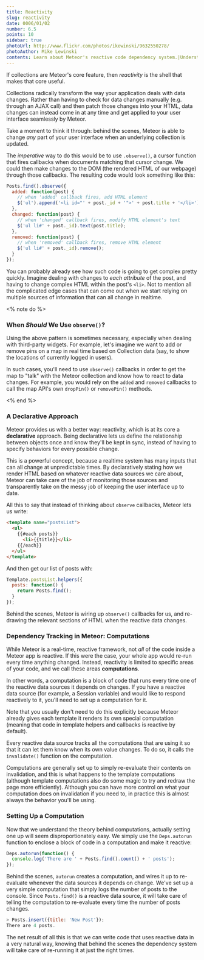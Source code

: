 ```yaml
---
title: Reactivity
slug: reactivity
date: 0006/01/02
number: 6.5
points: 10
sidebar: true
photoUrl: http://www.flickr.com/photos/ikewinski/9632550278/
photoAuthor: Mike Lewinski
contents: Learn about Meteor's reactive code dependency system.|Understand the motivations and how it makes code declarative.|Learn to use advanced code that uses reactive data.
---
```


If collections are Meteor's core feature, then *reactivity* is the shell that makes that core useful.

Collections radically transform the way your application deals with data changes. Rather than having to check for data changes manually (e.g. through an AJAX call) and then patch those changes into your HTML, data changes can instead come in at any time and get applied to your user interface seamlessly by Meteor.

Take a moment to think it through: behind the scenes, Meteor is able to change *any* part of your user interface when an underlying collection is updated.

The *imperative* way to do this would be to use `.observe()`, a cursor function that fires callbacks when documents matching that cursor change. We could then make changes to the DOM (the rendered HTML of our webpage) through those callbacks. The resulting code would look something like this:

~~~js
Posts.find().observe({
  added: function(post) {
    // when 'added' callback fires, add HTML element
    $('ul').append('<li id="' + post._id + '">' + post.title + '</li>');
  },
  changed: function(post) {
    // when 'changed' callback fires, modify HTML element's text
    $('ul li#' + post._id).text(post.title);
  },
  removed: function(post) {
    // when 'removed' callback fires, remove HTML element
    $('ul li#' + post._id).remove();
  }
});
~~~

You can probably already see how such code is going to get complex pretty quickly. Imagine dealing with changes to *each attribute* of the post, and having to change complex HTML within the post's `<li>`. Not to mention all the complicated edge cases that can come out when we start relying on multiple sources of information that can all change in realtime. 

<% note do %>

### When *Should* We Use `observe()`?

Using the above pattern is sometimes necessary, especially when dealing with third-party widgets. For example, let's imagine we want to add or remove pins on a map in real time based on Collection data (say, to show the locations of currently logged in users).

In such cases, you'll need to use `observe()` callbacks in order to get the map to "talk" with the Meteor collection and know how to react to data changes. For example, you would rely on the `added` and `removed` callbacks to call the map API's own `dropPin()` or `removePin()` methods.

<% end %>

### A Declarative Approach

Meteor provides us with a better way: reactivity, which is at its core a **declarative** approach. Being declarative lets us define the relationship between objects once and know they'll be kept in sync, instead of having to specify behaviors for every possible change. 

This is a powerful concept, because a realtime system has many inputs that can all change at unpredictable times. By declaratively stating how we render HTML based on whatever reactive data sources we care about, Meteor can take care of the job of monitoring those sources and transparently take on the messy job of keeping the user interface up to date.

All this to say that instead of thinking about `observe` callbacks, Meteor lets us write:

~~~html
<template name="postsList">
  <ul>
    {{#each posts}}
      <li>{{title}}</li>
    {{/each}}
  </ul>
</template>
~~~

And then get our list of posts with:

~~~js
Template.postsList.helpers({
  posts: function() {
    return Posts.find();
  }
});
~~~

Behind the scenes, Meteor is wiring up `observe()` callbacks for us, and re-drawing the relevant sections of HTML when the reactive data changes.

### Dependency Tracking in Meteor: Computations

While Meteor is a real-time, reactive framework, not *all* of the code inside a Meteor app is reactive. If this were the case, your whole app would re-run every time anything changed. Instead, reactivity is limited to specific areas of your code, and we call these areas **computations**. 

In other words, a computation is a block of code that runs every time one of the reactive data sources it depends on changes. If you have a reactive data source (for example, a Session variable) and would like to respond reactively to it, you'll need to set up a computation for it. 

Note that you usually don't need to do this explicitly because Meteor already gives each template it renders its own special computation (meaning that code in template helpers and callbacks is reactive by default).

Every reactive data source tracks all the computations that are using it so that it can let them know when its own value changes. To do so, it calls the `invalidate()` function on the computation.

Computations are generally set up to simply re-evaluate their contents on invalidation, and this is what happens to the template computations (although template computations also do some magic to try and redraw the page more efficiently). Although you can have more control on what your computation does on invalidation if you need to, in practice this is almost always the behavior you'll be using.

### Setting Up a Computation

Now that we understand the theory behind computations, actually setting one up will seem disproportionately easy. We simply use the `Deps.autorun` function to enclose a block of code in a computation and make it reactive:

~~~js
Deps.autorun(function() {
  console.log('There are ' + Posts.find().count() + ' posts');
});
~~~

Behind the scenes, `autorun` creates a computation, and wires it up to re-evaluate whenever the data sources it depends on change. We've set up a very simple computation that simply logs the number of posts to the console. Since `Posts.find()` is a reactive data source, it will take care of telling the computation to re-evaluate every time the number of posts changes.

~~~js
> Posts.insert({title: 'New Post'});
There are 4 posts.
~~~

The net result of all this is that we can write code that uses reactive data in a very natural way, knowing that behind the scenes the dependency system will take care of re-running it at just the right times.
